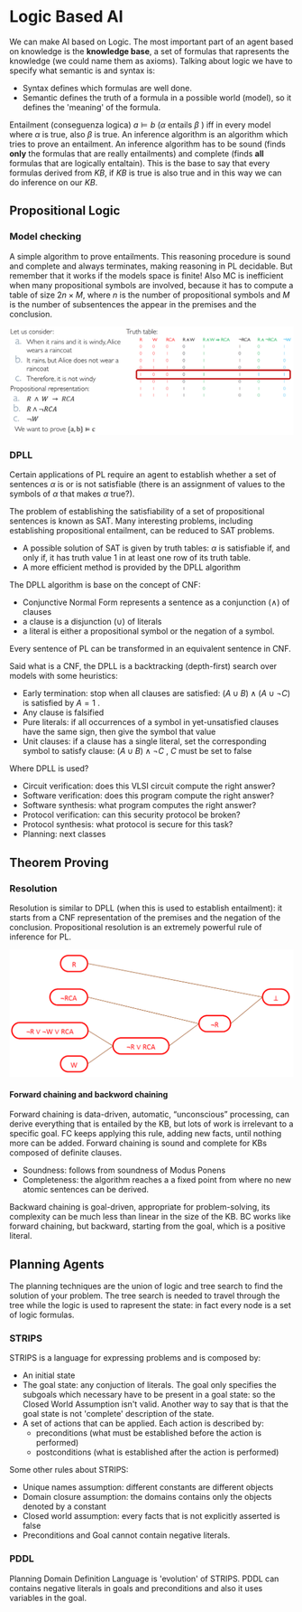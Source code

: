 
# Logic Based AI 

We can make AI based on Logic. 
The most important part of an agent based on knowledge is the **knowledge base**, a set of formulas that rapresents the knowledge (we could name them as axioms). 
Talking about logic we have to specify what semantic is and syntax is: 

- Syntax defines which formulas are well done. 
- Semantic defines the truth of a formula in a possible world (model), so it defines the 'meaning' of the formula. 

Entailment (conseguenza logica) $a \models b$ ($\alpha$ entails $\beta$ ) iff in every model where $\alpha$ is true, also $\beta$ is true. 
An inference algorithm is an algorithm which tries to prove an entailment. An inference algorithm has to be sound (finds **only** the formulas that are really entailments) and complete (finds **all** formulas that are logically entaltain).
This is the base to say that every formulas derived from $KB$, if $KB$ is true is also true and in this way we can do inference on our $KB$. 

## Propositional Logic

### Model checking

A simple algorithm to prove entailments. This reasoning procedure is sound and complete and always terminates, making reasoning in PL decidable. But remember that it works if the models space is finite!
Also MC is inefficient when many propositional symbols are involved, because it has to compute a table of size $2n \times M$, where $n$ is the number of propositional symbols and $M$ is the number of subsentences the appear in the premises and the conclusion.

![](images/eada9d119f5f4ee67ab9389939179c10.png)

### DPLL 

Certain applications of PL require an agent to establish whether a set of sentences $\alpha$ is or is not satisfiable (there is an assignment of values to the symbols of $\alpha$ that makes  $\alpha$  true?).

The problem of establishing the satisfiability of a set of propositional sentences is known as SAT. Many interesting problems, including establishing propositional entailment, can be reduced to SAT problems.

- A possible solution of SAT is given by truth tables: $\alpha$ is satisfiable if, and only if, it has truth value 1 in at least one row of its truth table.
- A more efficient method is provided by the DPLL algorithm

The DPLL algorithm is base on the concept of CNF: 

- Conjunctive Normal Form represents a sentence as a conjunction ($\wedge$) of clauses
- a clause is a disjunction ($\cup$) of literals 
- a literal is either a propositional symbol or the negation of a symbol.

Every sentence of PL can be transformed in an equivalent sentence in CNF. 

Said what is a CNF, the DPLL is a backtracking (depth-first) search over models with some heuristics:

- Early termination: stop when all clauses are satisfied: $(A \cup B) \wedge (A \cup \neg C)$ is satisfied by $A=1$ .
- Any clause is falsified
- Pure literals: if all occurrences of a symbol in yet-unsatisfied clauses have the same sign, then give the symbol that value
- Unit clauses: if a clause has a single literal, set the corresponding symbol to satisfy clause: $(A \cup B) \wedge \neg C$ , $C$ must be set to false

Where DPLL is used? 

- Circuit verification: does this VLSI circuit compute the right answer?
- Software verification: does this program compute the right answer?
- Software synthesis: what program computes the right answer?
- Protocol verification: can this security protocol be broken?
- Protocol synthesis: what protocol is secure for this task?
- Planning: next classes


## Theorem Proving 

### Resolution 

Resolution is similar to DPLL (when this is used to establish entailment): it starts from a CNF representation of the premises and the negation of the conclusion.
Propositional resolution is an extremely powerful rule of inference for PL.

![](images/7b2b378cc18dc2a26484b5cd9c8c81fe.png)

#### Forward chaining and backword chaining

Forward chaining is data-driven, automatic, “unconscious” processing, can derive everything that is entailed by the KB, but lots of work is irrelevant to a specific goal. 
FC keeps applying this rule, adding new facts, until nothing more can be added. Forward chaining is sound and complete for KBs composed of definite clauses.

- Soundness: follows from soundness of Modus Ponens 
- Completeness: the algorithm reaches a a fixed point from where no new atomic sentences can be derived. 

Backward chaining is goal-driven, appropriate for problem-solving, its complexity can be much less than linear in the size of the KB. BC works like forward chaining, but backward, starting from the goal, which is a positive literal.

## Planning Agents 

The planning techniques are the union of logic and tree search to find the solution of your problem. The tree search is needed to travel through the tree while the logic is used to rapresent the state: in fact every node is a set of logic formulas. 

### STRIPS

STRIPS is a language for expressing problems and is composed by:

- An initial state
- The goal state: any conjuction of literals. The goal only specifies the subgoals which necessary have to be present in a goal state: so the Closed World Assumption isn't valid. Another way to say that is that the goal state is not 'complete' description of the state.
- A set of actions that can be applied. Each action is described by:
	- preconditions (what must be established before the action is performed)
	- postconditions (what is established after the action is performed)

Some other rules about STRIPS: 

- Unique names assumption: different constants are different objects
- Domain closure assumption: the domains contains only the objects denoted by a constant 
- Closed world assumption: every facts that is not explicitly asserted is false
- Preconditions and Goal cannot contain negative literals.

### PDDL

Planning Domain Definition Language is 'evolution' of STRIPS. PDDL can contains negative literals in goals and preconditions and also it uses variables in the goal.